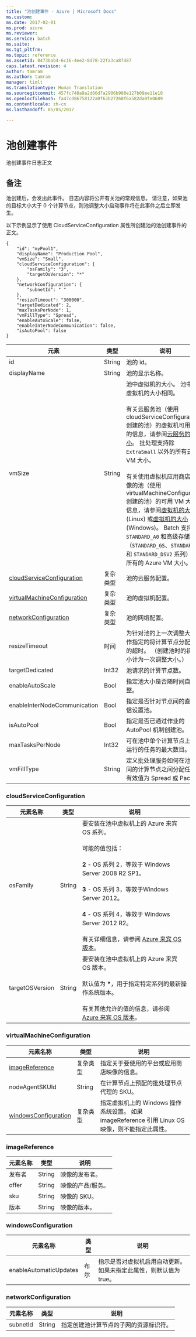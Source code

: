 ```yaml
---
title: "池创建事件 - Azure | Microsoft Docs"
ms.custom: 
ms.date: 2017-02-01
ms.prod: azure
ms.reviewer: 
ms.service: batch
ms.suite: 
ms.tgt_pltfrm: 
ms.topic: reference
ms.assetid: 8473bab4-6c16-4ee2-8d78-22fa3ca87487
caps.latest.revision: 4
author: tamram
ms.author: tamram
manager: timlt
ms.translationtype: Human Translation
ms.sourcegitcommit: 457fc748a9a2d66d7a2906b988e127b09ee11e18
ms.openlocfilehash: fa47cd86758122a0f63b27268f6a582da0fe0689
ms.contentlocale: zh-cn
ms.lasthandoff: 05/05/2017

---
```

# <a name="pool-create-event"></a>池创建事件
池创建事件日志正文

## <a name="remarks"></a>备注
 池创建后，会发出此事件。 日志内容将公开有关池的常规信息。 请注意，如果池的目标大小大于 0 个计算节点，则池调整大小启动事件将在此事件之后立即发生。

 以下示例显示了使用 CloudServiceConfiguration 属性所创建池的池创建事件的正文。

```
{
    "id": "myPool1",
    "displayName": "Production Pool",
    "vmSize": "Small",
    "cloudServiceConfiguration": {
        "osFamily": "3",
        "targetOsVersion": "*"
    },
    "networkConfiguration": {
        "subnetId": " "
    },
    "resizeTimeout": "300000",
    "targetDedicated": 2,
    "maxTasksPerNode": 1,
    "vmFillType": "Spread",
    "enableAutoScale": false,
    "enableInterNodeCommunication": false,
    "isAutoPool": false
}
```

|元素|类型|说明|
|-------------|----------|-----------|
|id|String|池的 id。|
|displayName|String|池的显示名称。|
|vmSize|String|池中虚拟机的大小。 池中所有虚拟机的大小相同。 <br/><br/> 有关云服务池（使用 cloudServiceConfiguration 创建的池）的虚拟机可用大小的信息，请参阅[云服务的大小](../cloud-services/cloud-services-sizes-specs.md)。 批处理支持除 `ExtraSmall` 以外的所有云服务 VM 大小。<br/><br/> 有关使用虚拟机应用商店中映像的池（使用 virtualMachineConfiguration 创建的池）的可用 VM 大小的信息，请参阅[虚拟机的大小](/documentation/articles/virtual-machines-linux-sizes/) (Linux) 或[虚拟机的大小](/documentation/articles/virtual-machines-windows-sizes/) (Windows)。 Batch 支持除 `STANDARD_A0` 和高级存储大小（`STANDARD_GS`、`STANDARD_DS` 和 `STANDARD_DSV2` 系列）以外所有的 Azure VM 大小。|
|[cloudServiceConfiguration](#bk_csconf)|复杂类型|池的云服务配置。|
|[virtualMachineConfiguration](#bk_vmconf)|复杂类型|池的虚拟机配置。|
|[networkConfiguration](#bk_netconf)|复杂类型|池的网络配置。|
|resizeTimeout|时间|为针对池的上一次调整大小操作指定的将计算节点分配到池的超时。  （创建池时的初始大小计为一次调整大小。）|
|targetDedicated|Int32|池请求的计算节点数。|
|enableAutoScale|Bool|指定池大小是否随时间自动调整。|
|enableInterNodeCommunication|Bool|指定是否针对节点间的直接通信设置池。|
|isAutoPool|Bool|指定是否已通过作业的 AutoPool 机制创建池。|
|maxTasksPerNode|Int32|可在池中单个计算节点上并发运行的任务的最大数目。|
|vmFillType|String|定义批处理服务如何在池中不同的计算节点之间分配任务。 有效值为 Spread 或 Pack。|

###  <a name="bk_csconf"></a> cloudServiceConfiguration

|元素名称|类型|说明|
|------------------|----------|-----------|
|osFamily|String|要安装在池中虚拟机上的 Azure 来宾 OS 系列。<br /><br /> 可能的值包括：<br /><br /> **2** - OS 系列 2，等效于 Windows Server 2008 R2 SP1。<br /><br /> **3** - OS 系列 3，等效于Windows Server 2012。<br /><br /> **4** - OS 系列 4，等效于 Windows Server 2012 R2。<br /><br /> 有关详细信息，请参阅 [Azure 来宾 OS 版本](../cloud-services/cloud-services-guestos-update-matrix.md#releases)。|
|targetOSVersion|String|要安装在池中虚拟机上的 Azure 来宾 OS 版本。<br /><br /> 默认值为 **\***，用于指定特定系列的最新操作系统版本。<br /><br /> 有关其他允许的值的信息，请参阅 [Azure 来宾 OS 版本](../cloud-services/cloud-services-guestos-update-matrix.md#releases)。|

###  <a name="bk_vmconf"></a> virtualMachineConfiguration

|元素名称|类型|说明|
|------------------|----------|-----------|
|[imageReference](#bk_imgref)|复杂类型|指定关于要使用的平台或应用商店映像的信息。|
|nodeAgentSKUId|String|在计算节点上预配的批处理节点代理的 SKU。|
|[windowsConfiguration](#bk_winconf)|复杂类型|指定虚拟机上的 Windows 操作系统设置。 如果 imageReference 引用 Linux OS 映像，则不能指定此属性。|

###  <a name="bk_imgref"></a> imageReference

|元素名称|类型|说明|
|------------------|----------|-----------|
|发布者|String|映像的发布者。|
|offer|String|映像的产品/服务。|
|sku|String|映像的 SKU。|
|版本|String|映像的版本。|

###  <a name="bk_winconf"></a> windowsConfiguration

|元素名称|类型|说明|
|------------------|----------|-----------|
|enableAutomaticUpdates|布尔|指示是否对虚拟机启用自动更新。 如果未指定此属性，则默认值为 true。|

###  <a name="bk_netconf"></a> networkConfiguration

|元素名称|类型|说明|
|------------------|--------------|----------|
|subnetId|String|指定创建池计算节点的子网的资源标识符。|

